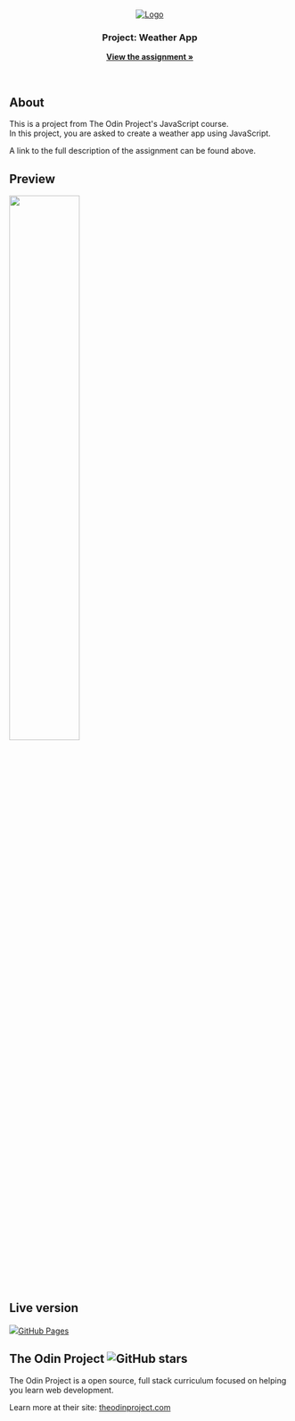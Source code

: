 <!-- PROJECT LOGO -->
<br>

<p align="center">
  <a href="https://www.theodinproject.com">
    <img src="https://www.theodinproject.com/assets/odin-logo-2d729f16279e9fc3b58ce847eacf07f883bdfc95eb23bb5064ed59d36ef551d6.svg" alt="Logo">
  </a>
</p>

<h3 align="center">Project: Weather App</h3>

<p align="center">
  <a href="https://www.theodinproject.com/courses/javascript/lessons/weather-app"><strong>View the assignment »</strong></a>
</p>

<br>

## About

<p>This is a project from The Odin Project's JavaScript course.<br>
In this project, you are asked to create a weather app using JavaScript.<p>

<p>A link to the full description of the assignment can be found above.</p>

## Preview

<img src="preview.png" width="50%">

## Live version

<p><a href="https://jasont01.github.io/odin-weather"><img src="https://avatars0.githubusercontent.com/u/9919?s=20&v=4">GitHub Pages</a></p>

## The Odin Project ![GitHub stars](https://img.shields.io/github/stars/TheOdinProject/curriculum?style=social)
<p>The Odin Project is a open source, full stack curriculum focused on helping you learn web development.</p>
<p>Learn more at their site: <a href="https://www.theodinproject.com/">theodinproject.com</a></p>

